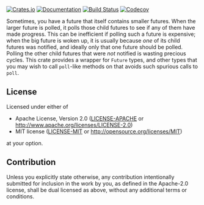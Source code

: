 [![Crates.io](https://img.shields.io/crates/v/strawpoll.svg)](https://crates.io/crates/strawpoll)
[![Documentation](https://docs.rs/strawpoll/badge.svg)](https://docs.rs/strawpoll/)
[![Build Status](https://dev.azure.com/jonhoo/jonhoo/_apis/build/status/strawpoll?branchName=master)](https://dev.azure.com/jonhoo/jonhoo/_build/latest?definitionId=16&branchName=master)
[![Codecov](https://codecov.io/github/jonhoo/strawpoll/coverage.svg?branch=master)](https://codecov.io/gh/jonhoo/strawpoll)

Sometimes, you have a future that itself contains smaller futures. When
the larger future is polled, it polls those child futures to see if any
of them have made progress. This can be inefficient if polling such a
future is expensive; when the big future is woken up, it is usually
because _one_ of its child futures was notified, and ideally only that
one future should be polled. Polling the other child futures that were
_not_ notified is wasting precious cycles. This crate provides a wrapper
for `Future` types, and other types that you may wish to call
`poll`-like methods on that avoids such spurious calls to `poll`.

## License

Licensed under either of

 * Apache License, Version 2.0
   ([LICENSE-APACHE](LICENSE-APACHE) or http://www.apache.org/licenses/LICENSE-2.0)
 * MIT license
   ([LICENSE-MIT](LICENSE-MIT) or http://opensource.org/licenses/MIT)

at your option.

## Contribution

Unless you explicitly state otherwise, any contribution intentionally submitted
for inclusion in the work by you, as defined in the Apache-2.0 license, shall be
dual licensed as above, without any additional terms or conditions.
